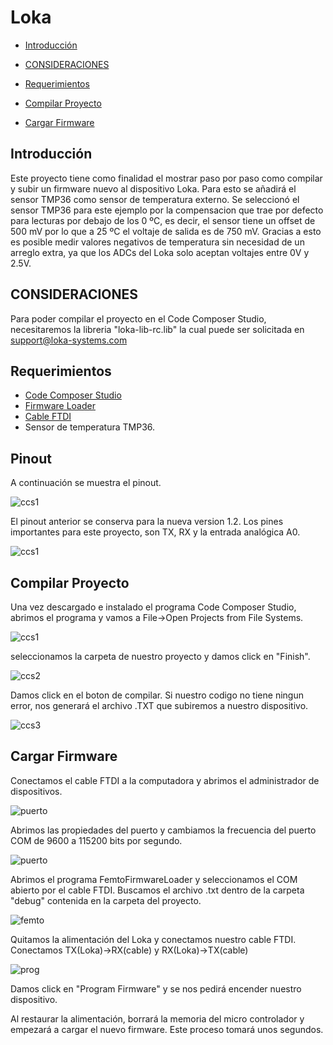 Loka
====

-   [Introducción](#introduccion)

-   [CONSIDERACIONES](#consideraciones)

-   [Requerimientos](#requirimientos)

-   [Compilar Proyecto](#compilar-proyecto)

-   [Cargar Firmware](#cargar-firmware)



Introducción
------------
Este proyecto tiene como finalidad el mostrar paso por paso como compilar y subir un firmware nuevo al dispositivo Loka. Para esto se añadirá el sensor TMP36 como sensor de temperatura externo. Se seleccionó el sensor TMP36 para este ejemplo por la compensacion que trae por defecto para lecturas por debajo de los 0 ºC, es decir, el sensor tiene un offset de 500 mV por lo que  a 25 ºC el voltaje de salida es de 750 mV. Gracias a esto es posible medir valores negativos de temperatura sin necesidad de un arreglo extra, ya que los ADCs del Loka solo aceptan voltajes entre 0V y 2.5V.   

CONSIDERACIONES
---------------
Para poder compilar el proyecto en el Code Composer Studio, necesitaremos la libreria "loka-lib-rc.lib" la cual puede ser solicitada en support@loka-systems.com

Requerimientos
--------------
-   [Code Composer Studio](http://www.ti.com/tool/ccstudio)
-   [Firmware Loader](http://www.thought-creator.com/wp-content/uploads/2015/03/FemtoFirmwareLoader.zip)
-   [Cable FTDI](https://github.com/Iotnet/Loka/blob/master/imagenes/ftdi.jpeg)
-   Sensor de temperatura TMP36.

Pinout
------
A continuación se muestra el pinout.

![ccs1](https://github.com/Iotnet/Loka/blob/master/imagenes/pinout_loka.png?raw=true)

El pinout anterior se conserva para la nueva version 1.2. Los pines importantes para este proyecto, son TX, RX y la entrada analógica A0.

![ccs1](https://github.com/Iotnet/Loka/blob/master/imagenes/lokapinout.jpeg?raw=true)

Compilar Proyecto
-----------------
Una vez descargado e instalado el programa Code Composer Studio, abrimos el programa y vamos a File->Open Projects from File Systems.

![ccs1](https://github.com/Iotnet/Loka/blob/master/imagenes/ccs1.png?raw=true)

seleccionamos la carpeta de nuestro proyecto y damos click en "Finish". 

![ccs2](https://github.com/Iotnet/Loka/blob/master/imagenes/ccs2.png?raw=true)

Damos click en el boton de compilar. Si nuestro codigo no tiene ningun error, nos generará el archivo .TXT que subiremos a nuestro dispositivo.

![ccs3](https://github.com/Iotnet/Loka/blob/master/imagenes/ccs3.png?raw=true)

Cargar Firmware
---------------

Conectamos el cable FTDI a la computadora y abrimos el administrador de dispositivos.

![puerto](https://github.com/Iotnet/Loka/blob/master/imagenes/puerto.png?raw=true)

Abrimos las propiedades del puerto y cambiamos la frecuencia del puerto COM de 9600 a 115200 bits por segundo.

![puerto](https://github.com/Iotnet/Loka/blob/master/imagenes/puerto2.png?raw=true)

Abrimos el programa FemtoFirmwareLoader y seleccionamos el COM abierto por el cable FTDI. Buscamos el archivo .txt dentro de la carpeta "debug" contenida en la carpeta del proyecto.

![femto](https://github.com/Iotnet/Loka/blob/master/imagenes/femto.png?raw=true)

Quitamos la alimentación del Loka y conectamos nuestro cable FTDI. Conectamos TX(Loka)->RX(cable) y RX(Loka)->TX(cable)

![prog](https://github.com/Iotnet/Loka/blob/master/imagenes/prog.jpeg?raw=true)

Damos click en "Program Firmware" y se nos pedirá encender nuestro dispositivo.

Al restaurar la alimentación, borrará la memoria del micro controlador y empezará a cargar el nuevo firmware. Este proceso tomará unos segundos.



